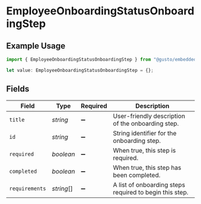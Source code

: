 # EmployeeOnboardingStatusOnboardingStep

## Example Usage

```typescript
import { EmployeeOnboardingStatusOnboardingStep } from "@gusto/embedded-api/models/components/employeeonboardingstatus.js";

let value: EmployeeOnboardingStatusOnboardingStep = {};
```

## Fields

| Field                                                   | Type                                                    | Required                                                | Description                                             |
| ------------------------------------------------------- | ------------------------------------------------------- | ------------------------------------------------------- | ------------------------------------------------------- |
| `title`                                                 | *string*                                                | :heavy_minus_sign:                                      | User-friendly description of the onboarding step.       |
| `id`                                                    | *string*                                                | :heavy_minus_sign:                                      | String identifier for the onboarding step.              |
| `required`                                              | *boolean*                                               | :heavy_minus_sign:                                      | When true, this step is required.                       |
| `completed`                                             | *boolean*                                               | :heavy_minus_sign:                                      | When true, this step has been completed.                |
| `requirements`                                          | *string*[]                                              | :heavy_minus_sign:                                      | A list of onboarding steps required to begin this step. |